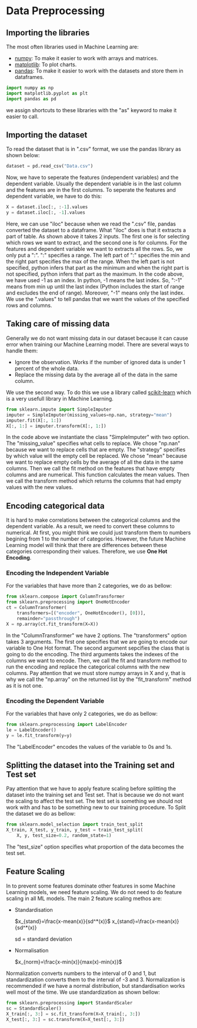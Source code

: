 # Data Preprocessing

## Importing the libraries

The most often libraries used in Machine Learning are:

* [numpy](https://numpy.org/): To make it easier to work with arrays and matrices.
* [matplotlib](https://matplotlib.org/): To plot charts.
* [pandas](https://pandas.pydata.org/): To make it easier to work with the datasets and store them in dataframes.

```python
import numpy as np
import matplotlib.pyplot as plt
import pandas as pd
```

we assign shortcuts to these libraries with the "as" keyword to make it easier to call.

## Importing the dataset

To read the dataset that is in ".csv" format, we use the pandas library as shown below:

```python
dataset = pd.read_csv("Data.csv")
```

Now, we have to seperate the features (independent variables) and the dependent variable. Usually the dependent variable is in the last column and the features are in the first columns. To seperate the features and dependent variable, we have to do this:

```python
X = dataset.iloc[:, :-1].values
y = dataset.iloc[:, -1].values
```

Here, we can use "iloc" because when we read the ".csv" file, pandas converted the dataset to a dataframe. What "iloc" does is that it extracts a part of table. As shown above it takes 2 inputs. The first one is for selecting which rows we want to extract, and the second one is for columns. For the features and dependent variable we want to extracts all the rows. So, we only put a ":". ":" specifies a range. The left part of ":" specifies the min and the right part specifies the max of the range. When the left part is not specified, python infers that part as the minimum and when the right part is not specified, python infers that part as the maximum. In the code above, we have used -1 as an index. In python, -1 means the last index. So, ":-1" means from min up until the last index (Python includes the start of range and excludes the end of range). Moreover, "-1" means only the last index. We use the ".values" to tell pandas that we want the values of the specified rows and columns.

## Taking care of missing data

Generally we do not want missing data in our dataset because it can cause error when training our Machine Learning model. There are several ways to handle them:

* Ignore the observation. Works if the number of ignored data is under 1 percent of the whole data.
* Replace the missing data by the average all of the data in the same column.

We use the second way. To do this we use a library called [scikit-learn](https://scikit-learn.org/) which is a very usefull library in Machine Learning.

```python
from sklearn.impute import SimpleImputer
imputer = SimpleImputer(missing_values=np.nan, strategy="mean")
imputer.fit(X[:, 1:])
X[:, 1:] = imputer.transform(X[:, 1:])
```

In the code above we instantiate the class "SimpleImputer" with two option. The "missing_value" specifies what cells to replace. We chose "np.nan" because we want to replace cells that are empty. The "strategy" specifies by which value will the empty cell be replaced. We chose "mean" because we want to replace empty cells by the average of all the data in the same columns. Then we call the fit method on the features that have empty columns and are numerical. This function calculates the mean values. Then we call the transform method which returns the columns that had empty values with the new values.

## Encoding categorical data

It is hard to make correlations between the categorical columns and the dependent variable. As a result, we need to convert these columns to numerical. At first, you might think we could just transform them to numbers begining from 1 to the number of categories. However, the future Machine Learning model will think that there are differences between these categories corresponding their values. Therefore, we use **One Hot Encoding**.

### Encoding the Independent Variable

For the variables that have more than 2 categories, we do as bellow:

```python
from sklearn.compose import ColumnTransformer
from sklearn.preprocessing import OneHotEncoder
ct = ColumnTransformer(
    transformers=[("encoder", OneHotEncoder(), [0])],
    remainder="passthrough")
X = np.array(ct.fit_transform(X=X))
```

In the "ColumnTransformer" we have 2 options. The "transformers" option takes 3 arguments. The first one specifies that we are going to encode our variable to One Hot format. The second argument sepcifies the class that is going to do the encoding. The third arguments takes the indexes of the columns we want to encode. Then, we call the fit and transform method to run the encoding and replace the categorical columns with the new columns. Pay attention that we must store numpy arrays in X and y, that is why we call the "np.array" on the returned list by the "fit_transform" method as it is not one.

### Encoding the Dependent Variable

For the variables that have only 2 categories, we do as bellow:

```python
from sklearn.preprocessing import LabelEncoder
le = LabelEncoder()
y = le.fit_transform(y=y)
```

The "LabelEncoder" encodes the values of the variable to 0s and 1s.

## Splitting the dataset into the Training set and Test set

Pay attention that we have to apply feature scaling before splitting the dataset into the training set and Test set. That is because we do not want the scaling to affect the test set. The test set is something we should not work with and has to be something new to our training procedure.
To Split the dataset we do as bellow:

```python
from sklearn.model_selection import train_test_split
X_train, X_test, y_train, y_test = train_test_split(
    X, y, test_size=0.2, random_state=1)
```

The "test_size" option specifies what proportion of the data becomes the test set.

## Feature Scaling

In to prevent some features dominate other features in some Machine Learning models, we need feature scaling. We do not need to do feature scaling in all ML models.
The main 2 feature scaling methos are:

* Standardisation

  $x_{stand}=\frac{x-mean(x)}{sd^*(x)}$
  x_{stand}=\frac{x-mean(x)}{sd^*(x)}

  sd = standard deviation

* Normalisation

  $x_{norm}=\frac{x-min(x)}{max(x)-min(x)}$

Normalization converts numbers to the interval of 0 and 1, but standardization converts them to the interval of -3 and 3.
Normalization is recommended if we have a normal distribution, but standardisation works well most of the time. We use standardization as shown bellow:

```python
from sklearn.preprocessing import StandardScaler
sc = StandardScaler()
X_train[:, 3:] = sc.fit_transform(X=X_train[:, 3:])
X_test[:, 3:] = sc.transform(X=X_test[:, 3:])
```
